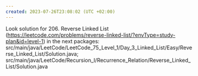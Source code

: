 ```yaml
---
created: 2023-07-26T23:08:02 (UTC +02:00)
---
```

Look solution for 206. Reverse Linked List
(https://leetcode.com/problems/reverse-linked-list/?envType=study-plan&id=level-1) in the next
packages: src/main/java/LeetCode/LeetCode_75_Level_1/Day_3_Linked_List/Easy/Reverse_Linked_List/Solution.java;
            src/main/java/LeetCode/Recursion_I/Recurrence_Relation/Reverse_Linked_List/Solution.java
